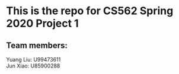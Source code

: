 # This is the repo for CS562 Spring 2020 Project 1
## Team members:
Yuang Liu:  U99473611 <br>
Jun Xiao:   U85900288
